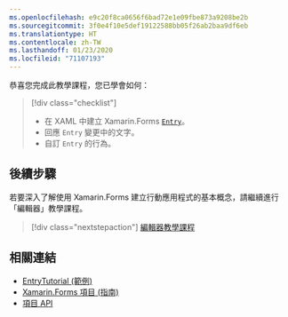 ```yaml
---
ms.openlocfilehash: e9c20f8ca0656f6bad72e1e09fbe873a9208be2b
ms.sourcegitcommit: 3f0e4f10e5def19122588bb05f26ab2baa9df6eb
ms.translationtype: HT
ms.contentlocale: zh-TW
ms.lasthandoff: 01/23/2020
ms.locfileid: "71107193"
---
```

恭喜您完成此教學課程，您已學會如何：

> [!div class="checklist"]
>
> - 在 XAML 中建立 Xamarin.Forms [`Entry`](xref:Xamarin.Forms.Entry)。
> - 回應 `Entry` 變更中的文字。
> - 自訂 `Entry` 的行為。

## <a name="next-steps"></a>後續步驟

若要深入了解使用 Xamarin.Forms 建立行動應用程式的基本概念，請繼續進行「編輯器」教學課程。

> [!div class="nextstepaction"]
> [編輯器教學課程](~/get-started/tutorials/editor/index.yml)

## <a name="related-links"></a>相關連結

- [EntryTutorial (範例)](https://docs.microsoft.com/samples/xamarin/xamarin-forms-samples/getstarted-tutorials-entrytutorial/)
- [Xamarin.Forms 項目 (指南)](~/xamarin-forms/user-interface/text/entry.md)
- [項目 API](xref:Xamarin.Forms.Entry)
